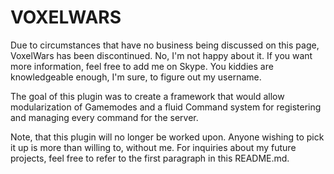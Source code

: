 VOXELWARS
=========

Due to circumstances that have no business being discussed on this page, VoxelWars has been discontinued. No, I'm not happy about it. If you want more information, feel free to add me on Skype. You kiddies are knowledgeable enough, I'm sure, to figure out my username.

The goal of this plugin was to create a framework that would allow modularization of Gamemodes and a fluid Command system for registering and managing every command for the server.

Note, that this plugin will no longer be worked upon. Anyone wishing to pick it up is more than willing to, without me. For inquiries about my future projects, feel free to refer to the first paragraph in this README.md.